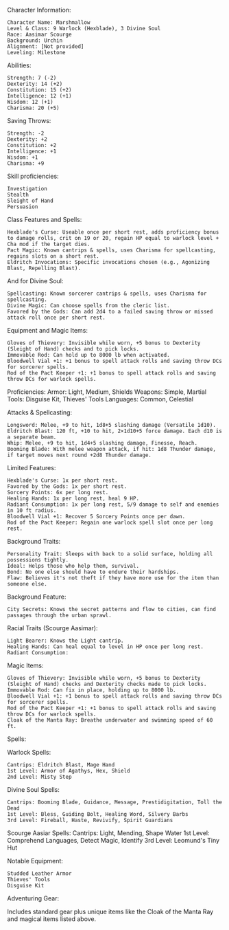 
Character Information:

    Character Name: Marshmallow
    Level & Class: 9 Warlock (Hexblade), 3 Divine Soul
    Race: Aasimar Scourge
    Background: Urchin
    Alignment: [Not provided]
    Leveling: Milestone

Abilities:

    Strength: 7 (-2)
    Dexterity: 14 (+2)
    Constitution: 15 (+2)
    Intelligence: 12 (+1)
    Wisdom: 12 (+1)
    Charisma: 20 (+5)

Saving Throws:

    Strength: -2
    Dexterity: +2
    Constitution: +2
    Intelligence: +1
    Wisdom: +1
    Charisma: +9

Skill proficiencies:

    Investigation
    Stealth
    Sleight of Hand 
    Persuasion

Class Features and Spells:

    Hexblade's Curse: Useable once per short rest, adds proficiency bonus to damage rolls, crit on 19 or 20, regain HP equal to warlock level + Cha mod if the target dies.
    Pact Magic: Known cantrips & spells, uses Charisma for spellcasting, regains slots on a short rest.
    Eldritch Invocations: Specific invocations chosen (e.g., Agonizing Blast, Repelling Blast).

And for Divine Soul:

    Spellcasting: Known sorcerer cantrips & spells, uses Charisma for spellcasting.
    Divine Magic: Can choose spells from the cleric list.
    Favored by the Gods: Can add 2d4 to a failed saving throw or missed attack roll once per short rest.

Equipment and Magic Items:

    Gloves of Thievery: Invisible while worn, +5 bonus to Dexterity (Sleight of Hand) checks and to pick locks.
    Immovable Rod: Can hold up to 8000 lb when activated.
    Bloodwell Vial +1: +1 bonus to spell attack rolls and saving throw DCs for sorcerer spells.
    Rod of the Pact Keeper +1: +1 bonus to spell attack rolls and saving throw DCs for warlock spells.

Proficiencies:
    Armor: Light, Medium, Shields
    Weapons: Simple, Martial
    Tools: Disguise Kit, Thieves' Tools
    Languages: Common, Celestial

Attacks & Spellcasting:

    Longsword: Melee, +9 to hit, 1d8+5 slashing damage (Versatile 1d10).
    Eldritch Blast: 120 ft, +10 to hit, 2×1d10+5 force damage. Each d10 is a separate beam.
    Whip: Melee, +9 to hit, 1d4+5 slashing damage, Finesse, Reach.
    Booming Blade: With melee weapon attack, if hit: 1d8 Thunder damage, if target moves next round +2d8 Thunder damage.

Limited Features:

    Hexblade's Curse: 1x per short rest.
    Favored by the Gods: 1x per short rest.
    Sorcery Points: 6x per long rest.
    Healing Hands: 1x per long rest, heal 9 HP.
    Radiant Consumption: 1x per long rest, 5/9 damage to self and enemies in 10 ft radius.
    Bloodwell Vial +1: Recover 5 Sorcery Points once per dawn.
    Rod of the Pact Keeper: Regain one warlock spell slot once per long rest.

Background Traits:

    Personality Trait: Sleeps with back to a solid surface, holding all possessions tightly.
    Ideal: Helps those who help them, survival.
    Bond: No one else should have to endure their hardships.
    Flaw: Believes it's not theft if they have more use for the item than someone else.

Background Feature:

    City Secrets: Knows the secret patterns and flow to cities, can find passages through the urban sprawl.

Racial Traits (Scourge Aasimar):

    Light Bearer: Knows the Light cantrip.
    Healing Hands: Can heal equal to level in HP once per long rest.
    Radiant Consumption: 

Magic Items:

    Gloves of Thievery: Invisible while worn, +5 bonus to Dexterity (Sleight of Hand) checks and Dexterity checks made to pick locks.
    Immovable Rod: Can fix in place, holding up to 8000 lb.
    Bloodwell Vial +1: +1 bonus to spell attack rolls and saving throw DCs for sorcerer spells.
    Rod of the Pact Keeper +1: +1 bonus to spell attack rolls and saving throw DCs for warlock spells.
    Cloak of the Manta Ray: Breathe underwater and swimming speed of 60 ft.

Spells:

Warlock Spells:

    Cantrips: Eldritch Blast, Mage Hand
    1st Level: Armor of Agathys, Hex, Shield
    2nd Level: Misty Step

Divine Soul Spells:

    Cantrips: Booming Blade, Guidance, Message, Prestidigitation, Toll the Dead
    1st Level: Bless, Guiding Bolt, Healing Word, Silvery Barbs
    3rd Level: Fireball, Haste, Revivify, Spirit Guardians

Scourge Aasiar Spells:
    Cantrips: Light, Mending, Shape Water
    1st Level: Comprehend Languages, Detect Magic, Identify
    3rd Level: Leomund's Tiny Hut

Notable Equipment:

    Studded Leather Armor
    Thieves' Tools
    Disguise Kit

Adventuring Gear:

Includes standard gear plus unique items like the Cloak of the Manta Ray and magical items listed above.
